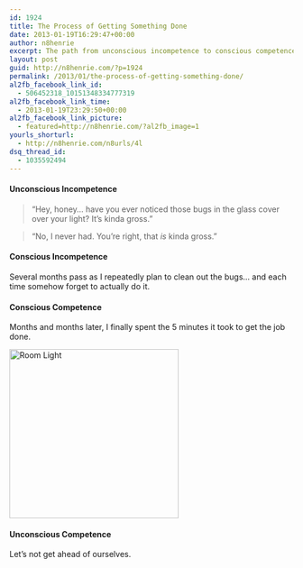 ```yaml
---
id: 1924
title: The Process of Getting Something Done
date: 2013-01-19T16:29:47+00:00
author: n8henrie
excerpt: The path from unconscious incompetence to conscious competence in three easy payments of $19.95.
layout: post
guid: http://n8henrie.com/?p=1924
permalink: /2013/01/the-process-of-getting-something-done/
al2fb_facebook_link_id:
  - 506452318_10151348334777319
al2fb_facebook_link_time:
  - 2013-01-19T23:29:50+00:00
al2fb_facebook_link_picture:
  - featured=http://n8henrie.com/?al2fb_image=1
yourls_shorturl:
  - http://n8henrie.com/n8urls/4l
dsq_thread_id:
  - 1035592494
---
```

#### Unconscious Incompetence

> “Hey, honey… have you ever noticed those bugs in the glass cover over your light? It’s kinda gross.”
  
> <!--more-->
> 
> “No, I never had. You’re right, that _is_ kinda gross.”

#### Conscious Incompetence

Several months pass as I repeatedly plan to clean out the bugs… and each time somehow forget to actually do it.

#### Conscious Competence

Months and months later, I finally spent the 5 minutes it took to get the job done.
  
[<img src="http://n8henrie.com/wp-content/uploads/2013/01/20130119_IMG_8081-11-300x300.jpg" alt="Room Light" width="300" height="300" class="aligncenter size-medium wp-image-1986" srcset="http://n8henrie.com/wp-content/uploads/2013/01/20130119_IMG_8081-11-300x300.jpg 300w, http://n8henrie.com/wp-content/uploads/2013/01/20130119_IMG_8081-11-150x150.jpg 150w, http://n8henrie.com/wp-content/uploads/2013/01/20130119_IMG_8081-11-1024x1024.jpg 1024w, http://n8henrie.com/wp-content/uploads/2013/01/20130119_IMG_8081-11-125x125.jpg 125w" sizes="(max-width: 300px) 100vw, 300px" />](http://n8henrie.com/wp-content/uploads/2013/01/20130119_IMG_8081-11.jpg)

#### Unconscious Competence

Let’s not get ahead of ourselves.